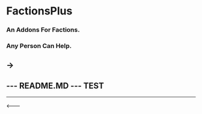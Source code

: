 # FactionsPlus
### An Addons For Factions.
### Any Person Can Help.

->
---
--- README.MD
--- TEST
---
---
<---
